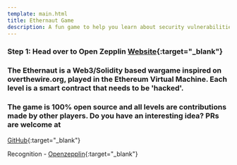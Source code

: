 ```yaml
---
template: main.html
title: Ethernaut Game
description: A fun game to help you learn about security vulnerabilities in solidity code.
---
```


### Step 1: Head over to Open Zepplin [Website](https://ethernaut.openzeppelin.com/){:target="\_blank"}

### The Ethernaut is a Web3/Solidity based wargame inspired on overthewire.org, played in the Ethereum Virtual Machine. Each level is a smart contract that needs to be 'hacked'.

### The game is 100% open source and all levels are contributions made by other players. Do you have an interesting idea? PRs are welcome at

[GitHub](https://github.com/OpenZeppelin/ethernaut/){:target="\_blank"}

Recognition - [Openzepplin](https://openzeppelin.com/){:target="\_blank"}

